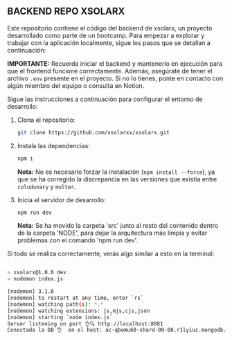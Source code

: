 ## BACKEND REPO XSOLARX

Este repositorio contiene el código del backend de xsolarx, un proyecto desarrollado como parte de un bootcamp. Para empezar a explorar y trabajar con la aplicación localmente, sigue los pasos que se detallan a continuación:

**IMPORTANTE:** Recuerda iniciar el backend y mantenerlo en ejecución para que el frontend funcione correctamente. Además, asegúrate de tener el archivo `.env` presente en el proyecto. Si no lo tienes, ponte en contacto con algún miembro del equipo o consulta en Notion.

Sigue las instrucciones a continuación para configurar el entorno de desarrollo:

1. Clona el repositorio:

   ```bash
   git clone https://github.com/xsolarxx/xsolarx.git
   ```

2. Instala las dependencias:

   ```bash
   npm i
   ```

   **Nota:** No es necesario forzar la instalación (`npm install --force`), ya que se ha corregido la discrepancia en las versiones que existía entre `coludunary` y `multer`.

3. Inicia el servidor de desarrollo:

   ```bash
   npm run dev
   ```

   **Nota:** Se ha movido la carpeta 'src' junto al resto del contenido dentro de la carpeta 'NODE', para dejar la arquitectura más limpia y evitar problemas con el comando 'npm run dev'.

Si todo se realiza correctamente, verás algo similar a esto en la terminal:

```bash

> xsolarx@1.0.0 dev
> nodemon index.js

[nodemon] 3.1.0
[nodemon] to restart at any time, enter `rs`
[nodemon] watching path(s): *.*
[nodemon] watching extensions: js,mjs,cjs,json
[nodemon] starting `node index.js`
Server listening on port 👌🔍 http://localhost:8081
Conectada la DB 👌  en el host: ac-qbomu60-shard-00-00.r1lyiuc.mongodb.net con el nombre: test

```
